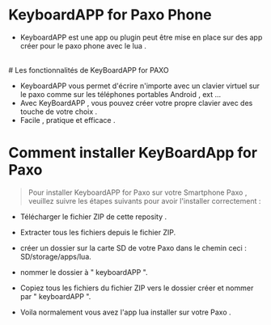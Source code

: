# KeyboardAPP for Paxo Phone

- KeyboardAPP est une app ou plugin peut être mise en place sur des app créer pour le paxo phone avec le lua .
<br>
# Les fonctionnalités de KeyBoardAPP for PAXO

- KeyboardAPP vous permet d'écrire n'importe avec un clavier virtuel sur le paxo comme sur les téléphones portables Android , ext ...
- Avec KeyBoardAPP , vous pouvez créer votre propre clavier avec des touche de votre choix .
- Facile , pratique et efficace .

# Comment installer KeyBoardApp for Paxo 

> Pour installer KeyboardAPP for Paxo sur votre Smartphone Paxo , veuillez suivre les étapes suivants pour avoir l'installer correctement :

- Télécharger le fichier ZIP de cette reposity .
- Extracter tous les fichiers depuis le fichier ZIP.
- créer un dossier sur la carte SD de votre Paxo dans le chemin ceci : SD/storage/apps/lua.
- nommer le dossier à " keyboardAPP ".
- Copiez tous les fichiers du fichier ZIP vers le dossier créer et nommer par " keyboardAPP ".

-   Voila normalement vous avez l'app lua installer sur votre Paxo .
